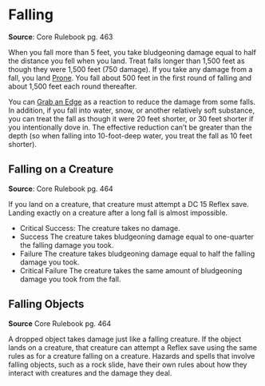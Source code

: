 # Falling
**Source**: Core Rulebook pg. 463

When you fall more than 5 feet, you take bludgeoning damage equal to half the distance you fell when you land. Treat falls longer than 1,500 feet as though they were 1,500 feet (750 damage). If you take any damage from a fall, you land [Prone](../Conditions/Prone.md). You fall about 500 feet in the first round of falling and about 1,500 feet each round thereafter.

You can [Grab an Edge](../Actions/Grab%20an%20Edge.md) as a reaction to reduce the damage from some falls. In addition, if you fall into water, snow, or another relatively soft substance, you can treat the fall as though it were 20 feet shorter, or 30 feet shorter if you intentionally dove in. The effective reduction can’t be greater than the depth (so when falling into 10-foot-deep water, you treat the fall as 10 feet shorter).

## Falling on a Creature
**Source**: Core Rulebook pg. 464

If you land on a creature, that creature must attempt a DC 15 Reflex save. Landing exactly on a creature after a long fall is almost impossible.
- Critical Success: The creature takes no damage.
- Success The creature takes bludgeoning damage equal to one-quarter the falling damage you took.
- Failure The creature takes bludgeoning damage equal to half the falling damage you took.
- Critical Failure The creature takes the same amount of bludgeoning damage you took from the fall.

## Falling Objects
**Source** Core Rulebook pg. 464

A dropped object takes damage just like a falling creature. If the object lands on a creature, that creature can attempt a Reflex save using the same rules as for a creature falling on a creature. Hazards and spells that involve falling objects, such as a rock slide, have their own rules about how they interact with creatures and the damage they deal.